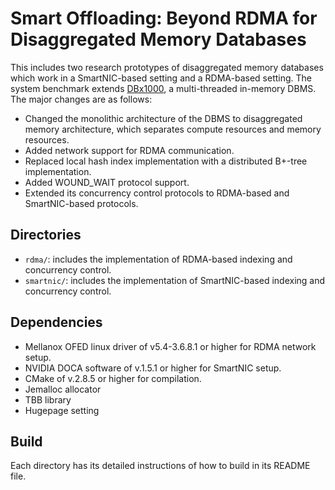 Smart Offloading: Beyond RDMA for Disaggregated Memory Databases
========================================================================

This includes two research prototypes of disaggregated memory databases which work in a SmartNIC-based setting and a RDMA-based setting.
The system benchmark extends [DBx1000](https://github.com/yxymit/DBx1000), a multi-threaded in-memory DBMS.
The major changes are as follows:
* Changed the monolithic architecture of the DBMS to disaggregated memory architecture, which separates compute resources and memory resources.
* Added network support for RDMA communication.
* Replaced local hash index implementation with a distributed B+-tree implementation.
* Added WOUND\_WAIT protocol support.
* Extended its concurrency control protocols to RDMA-based and SmartNIC-based protocols. 


## Directories ##

* `rdma/`: includes the implementation of RDMA-based indexing and concurrency control.
* `smartnic/`: includes the implementation of SmartNIC-based indexing and concurrency control.



## Dependencies ##

* Mellanox OFED linux driver of v5.4-3.6.8.1 or higher for RDMA network setup.
* NVIDIA DOCA software of v.1.5.1 or higher for SmartNIC setup.
* CMake of v.2.8.5 or higher for compilation.
* Jemalloc allocator
* TBB library
* Hugepage setting

## Build ##

Each directory has its detailed instructions of how to build in its README file.
